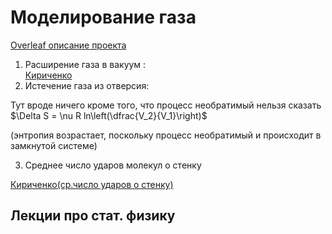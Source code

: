 # Моделирование газа  
  
[Overleaf  описание проекта ](https://www.overleaf.com/project/5b3dccbcb510e25fef06f7d0)  
  
1. Расширение газа в вакуум :  
[Кириченко](https://drive.google.com/open?id=1lghCPjBKoCAJp7pc10CgOofYT_x63yDL)  
2. Истечение газа из отверсия:  
  
Тут вроде ничего кроме того, что процесс необратимый нельзя сказать  
$\Delta S = \nu R ln\left(\dfrac{V_2}{V_1}\right)$

(энтропия возрастает, поскольку процесс необратимый и происходит в замкнутой системе)  
  
3. Среднее число ударов молекул о стенку  
  
[Кириченко(ср.число ударов о стенку)](https://drive.google.com/open?id=16bpYY2K-9qyySOx-34s1-wCrnWJ0aV9j)  
  
## Лекции про стат. физику
